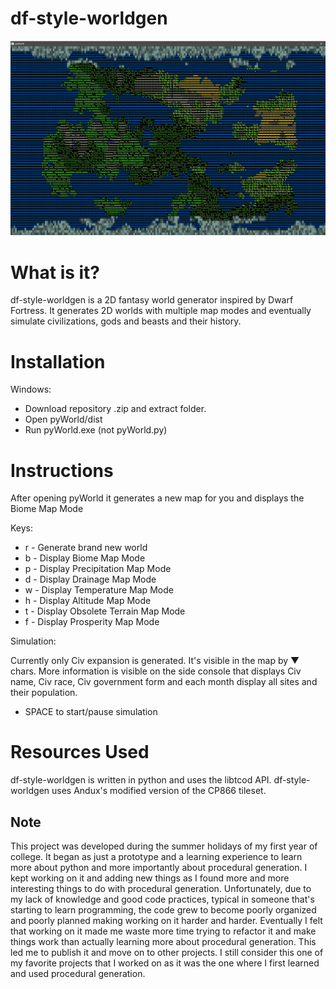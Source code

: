 # df-style-worldgen

![alt text](/Docs/1.png "Screenshots")

# What is it?

df-style-worldgen is a 2D fantasy world generator inspired by Dwarf Fortress. It generates 2D worlds with multiple map modes and eventually simulate civilizations, gods and beasts and their history.

# Installation

Windows:

- Download repository .zip and extract folder.
- Open pyWorld/dist
- Run pyWorld.exe (not pyWorld.py)

# Instructions

After opening pyWorld it generates a new map for you and displays the Biome Map Mode

Keys:

- r - Generate brand new world
- b - Display Biome Map Mode
- p - Display Precipitation Map Mode
- d - Display Drainage Map Mode
- w - Display Temperature Map Mode
- h - Display Altitude Map Mode
- t - Display Obsolete Terrain Map Mode
- f - Display Prosperity Map Mode

Simulation:

Currently only Civ expansion is generated. It's visible in the map by ▼ chars. More information is visible on the side console that displays Civ name, Civ race, Civ government form and each month display all sites and their population.

- SPACE to start/pause simulation

# Resources Used

df-style-worldgen is written in python and uses the libtcod API. df-style-worldgen uses Andux's modified version of the CP866 tileset.

## Note

This project was developed during the summer holidays of my first year of college. It began as just a prototype and a learning experience to learn more about python and more importantly about procedural generation. I kept working on it and adding new things as I found more and more interesting things to do with procedural generation. Unfortunately, due to my lack of knowledge and good code practices, typical in someone that's starting to learn programming, the code grew to become poorly organized and poorly planned making working on it harder and harder. Eventually I felt that working on it made me waste more time trying to refactor it and make things work than actually learning more about procedural generation. This led me to publish it and move on to other projects. I still consider this one of my favorite projects that I worked on as it was the one where I first learned and used procedural generation.
